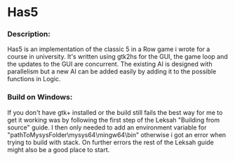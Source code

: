 # Has5
### Description:
Has5 is an implementation of the classic 5 in a Row game i wrote for a course in university. It's written using gtk2hs for the GUI, the game loop and the updates to the GUI are concurrent. The existing AI is designed with parallelism but a new AI can be added easily by adding it to the possible functions in Logic. 

### Build on Windows:
If you don't have gtk+ installed or the build still fails the best way for me to get it working was by following the first step of the Leksah "Building from source" guide.
I then only needed to add an environment variable for "pathToMysysFolder\mysys64\mingw64\bin" otherwise i got an error when trying to build with stack.
On further errors the rest of the Leksah guide might also be a good place to start.
